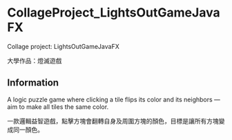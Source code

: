 # CollageProject_LightsOutGameJavaFX
Collage project: LightsOutGameJavaFX

大學作品：燈滅遊戲

Information
---
A logic puzzle game where clicking a tile flips its color and its neighbors — aim to make all tiles the same color.

一款邏輯益智遊戲，點擊方塊會翻轉自身及周圍方塊的顏色，目標是讓所有方塊變成同一顏色。

